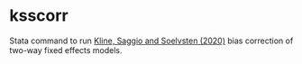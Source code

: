 # ksscorr
Stata command to run [Kline, Saggio and Soelvsten (2020)](https://eml.berkeley.edu/~pkline/papers/KSS2020.pdf) bias correction of two-way fixed effects models.
